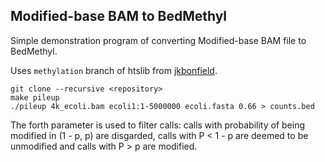 Modified-base BAM to BedMethyl
------------------------------

Simple demonstration program of converting Modified-base BAM file to BedMethyl.

Uses `methylation` branch of htslib from [jkbonfield](https://github.com/jkbonfield).

    git clone --recursive <repository>
    make pileup
    ./pileup 4k_ecoli.bam ecoli1:1-5000000 ecoli.fasta 0.66 > counts.bed

The forth parameter is used to filter calls: calls with probability of being modified
in (1 - p, p) are disgarded, calls with P < 1 - p are deemed to be unmodified and
calls with P > p are modified.
